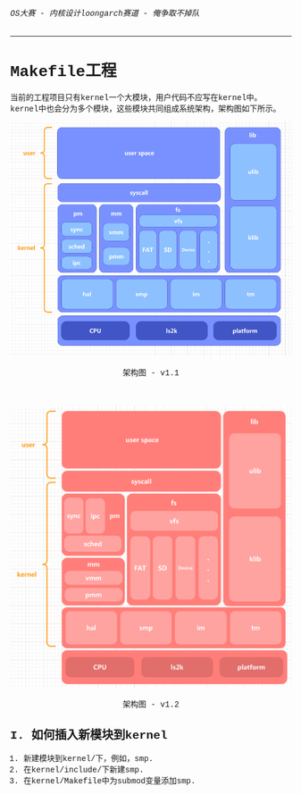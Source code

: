 <font face="Liberation Mono">

###### OS大赛 - 内核设计loongarch赛道 - 俺争取不掉队

-------------------------------------------------------------

# Makefile工程

当前的工程项目只有kernel一个大模块，用户代码不应写在kernel中。
kernel中也会分为多个模块，这些模块共同组成系统架构，架构图如下所示。

![架构图 - v1.1](./img/architecture-v1.1.png)
<center>架构图 - v1.1</center>
</br></br>

![架构图 - v1.1](./img/architecture-v1.2.png)
<center>架构图 - v1.2</center>

## I. 如何插入新模块到kernel

1. 新建模块到kernel/下，例如，smp. 
2. 在kernel/include/下新建smp. 
3. 在kernel/Makefile中为submod变量添加smp. 
